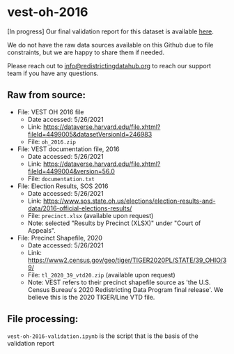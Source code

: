# vest-oh-2016

[In progress] Our final validation report for this dataset is available [here]().

We do not have the raw data sources available on this Github due to file constraints, but we are happy to share them if needed. 

Please reach out to info@redistrictingdatahub.org to reach our support team if you have any questions.

## Raw from source:

- File: VEST OH 2016 file
   - Date accessed: 5/26/2021
   - Link: https://dataverse.harvard.edu/file.xhtml?fileId=4499005&datasetVersionId=246983
   - File: `oh_2016.zip`
- File: VEST documentation file, 2016
   - Date accessed: 5/26/2021
   - Link: https://dataverse.harvard.edu/file.xhtml?fileId=4499004&version=56.0
   - File: `documentation.txt`
- File: Election Results, SOS 2016
   - Date accessed: 5/26/2021
   - Link: https://www.sos.state.oh.us/elections/election-results-and-data/2016-official-elections-results/
   - File: `precinct.xlsx` (available upon request)
   - Note: selected "Results by Precinct (XLSX)" under "Court of Appeals". 
- File: Precinct Shapefile, 2020 
   - Date accessed: 5/26/2021
   - Link: https://www2.census.gov/geo/tiger/TIGER2020PL/STATE/39_OHIO/39/
   - File: `tl_2020_39_vtd20.zip` (available upon request)
   - Note: VEST refers to their precinct shapefile source as 'the U.S. Census Bureau's 2020 Redistricting Data Program final release'. We believe this is the 2020 TIGER/Line VTD file. 

## File processing:

`vest-oh-2016-validation.ipynb` is the script that is the basis of the validation report
